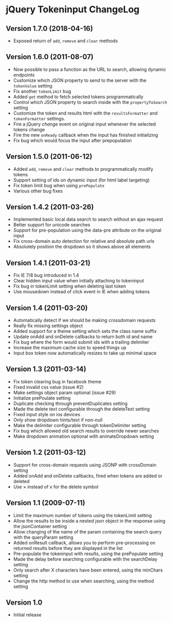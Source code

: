 jQuery Tokeninput ChangeLog
===========================

Version 1.7.0 (2018-04-16)
--------------------------
- Exposed return of `add`, `remove` and `clear` methods

Version 1.6.0 (2011-08-07)
--------------------------
- Now possible to pass a function as the URL to search, allowing dynamic endpoints
- Customize which JSON property to send to the server with the `tokenValue` setting
- Fix another `tokenLimit` bug
- Added `get` method to fetch selected tokens programmatically
- Control which JSON property to search inside with the `propertyToSearch` setting
- Customize the token and results html with the `resultsFormatter` and `tokenFormatter` settings.
- Fire a jQuery *change* event on original input whenever the selected tokens change
- Fire the new `onReady` callback when the input has finished initializing
- Fix bug which would focus the input after prepopulation

Version 1.5.0 (2011-06-12)
--------------------------
- Added `add`, `remove` and `clear` methods to programmatically modify tokens
- Support setting of ids on dynamic input (for html label targeting)
- Fix token limit bug when using `prePopulate`
- Various other bug fixes

Version 1.4.2 (2011-03-26)
--------------------------
- Implemented basic local data search to search without an ajax request
- Better support for unicode searches
- Support for pre-population using the data-pre attribute on the original input
- Fix cross-domain auto detection for relative and absolute path urls
- Absolutely position the dropdown so it shows above all elements

Version 1.4.1 (2011-03-21)
--------------------------
- Fix IE 7/8 bug introduced in 1.4
- Clear hidden input value when initially attaching to tokeninput
- Fix bug in tokenLimit setting when deleting last token
- Use mousedown instead of click event in IE when adding tokens

Version 1.4 (2011-03-20)
------------------------
- Automatically detect if we should be making crossdomain requests
- Really fix missing settings object
- Added support for a theme setting which sets the class name suffix
- Update onAdd and onDelete callbacks to return both id and name
- Fix bug where the form would submit ids with a trailing delimiter
- Increase the maximum cache size to speed things up
- Input box token now automatically resizes to take up minimal space

Version 1.3 (2011-03-14)
------------------------
- Fix token clearing bug in facebook theme
- Fixed invalid css value (issue #2)
- Make settings object param optional (issue #29)
- Initialize prePoulate setting
- Duplicate checking through preventDuplicates setting
- Made the delete text configurable through the deleteText setting
- Fixed input style on ios devices
- Only show dropdown hints/text if non-null
- Make the delimiter configurable through tokenDelimiter setting
- Fix bug which allowed old search results to override newer searches
- Make dropdown animation optional with animateDropdown setting

Version 1.2 (2011-03-12)
------------------------
- Support for cross-domain requests using JSONP with crossDomain setting
- Added onAdd and onDelete callbacks, fired when tokens are added or deleted
- Use &times; instead of x for the delete symbol

Version 1.1 (2009-07-11)
------------------------
- Limit the maximum number of tokens using the tokenLimit setting
- Allow the results to be inside a nested json object in the response using the
  jsonContainer setting
- Allow changing of the name of the param containing the search query with the
  queryParam setting
- Added onResult callback, allows you to perform pre-processing on returned
  results before they are displayed in the list
- Pre-populate the tokeninput with results, using the prePopulate setting
- Made the delay before searching configurable with the searchDelay setting
- Only search after X characters have been entered, using the minChars setting
- Change the http method to use when searching, using the method setting

Version 1.0
-----------
- Initial release